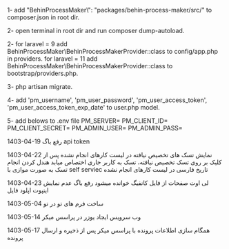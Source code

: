 1-  add "BehinProcessMaker\\": "packages/behin-process-maker/src/" to composer.json in root dir.

2-  open terminal in root dir and run composer dump-autoload.

2-  for laravel = 9
        add BehinProcessMaker\BehinProcessMakerProvider::class to config/app.php in providers.
    for laravel = 11
        add BehinProcessMaker\BehinProcessMakerProvider::class to bootstrap/providers.php.

3-  php artisan migrate.

4-  add 'pm_username', 'pm_user_password', 'pm_user_access_token', 'pm_user_access_token_exp_date' to user.php model.

5-  add belows to .env file
        PM_SERVER=
        PM_CLIENT_ID=
        PM_CLIENT_SECRET=
        PM_ADMIN_USER=
        PM_ADMIN_PASS=




1403-04-19
رفع باگ api token

1403-04-22
نمایش تسک های تخصیص نیافته در لیست کارهای انجام نشده
پس از کلیک بر روی تسک تخصیص نیافته، تسک به کاربر جاری اختصاص میابد
هندل کردن انجام تسک به صورت موازی با self serviec 
تاریخ فارسی در لیست کارهای انجام نشده

1403-04-23
لی اوت صفحات از فایل کانفیگ خوانده میشود
رفع باگ عدم نمایش اینپوت اپلود فایل 



1403-05-04
ساخت فرم های تو در تو


1403-05-14
وب سرویس ایجاد یوزر در پراسس میکر

1403-05-17
همگام سازی اطلاعات پرونده با پراسس میکر پس از ذخیره و ارسال پرونده

